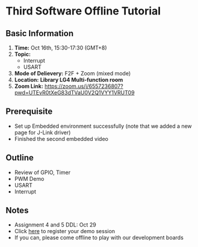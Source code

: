 # **Third Software Offline Tutorial**

## **Basic Information**

1. **Time:** Oct 16th, 15:30-17:30 (GMT+8)
2. **Topic:**
   * Interrupt
   * USART
3. **Mode of Delievery:** F2F + Zoom (mixed mode)
4. **Location:** **Library LG4 Multi-function room**
5. **Zoom Link:** https://zoom.us/j/6557236807?pwd=UTEvR0tXeG83dTVaU0V2Q1VYY1VRUT09

## **Prerequisite**

* Set up Embedded environment successfully (note that we added a new page for J-Link driver)
* Finished the second embedded video

## **Outline**

- Review of GPIO, Timer
- PWM Demo
- USART
- Interrupt

## **Notes**

* Assignment 4 and 5 DDL: Oct 29
* Click [here](https://docs.google.com/spreadsheets/d/1IoSDvd9TIPW_1dggNRH-mK74y9EC6J-KfCSR6_ZRHY0/edit#gid=0) to register your demo session
* If you can, please come offline to play with our development boards
